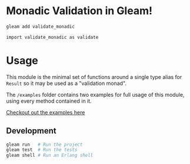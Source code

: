 # Monadic Validation in Gleam!

```sh
gleam add validate_monadic
```

```gleam
import validate_monadic as validate
```

# Usage

This module is the minimal set of functions around a single type alias for `Result` so it may 
be used as a "validation monad".

The `/examples` folder contains two examples for full usage of this module, using
every method contained in it.

[Checkout out the examples here](https://github.com/abradley2/gleam-validate/tree/master/examples/src)

## Development

```sh
gleam run   # Run the project
gleam test  # Run the tests
gleam shell # Run an Erlang shell
```
